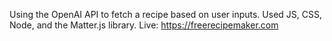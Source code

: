Using the OpenAI API to fetch a recipe based on user inputs. Used JS, CSS, Node, and the Matter.js library.
Live: https://freerecipemaker.com
